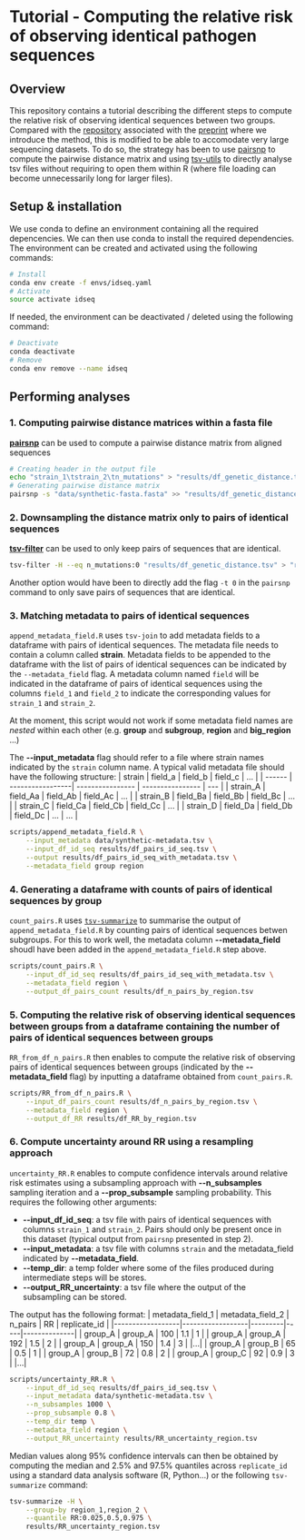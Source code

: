 # Tutorial - Computing the relative risk of observing identical pathogen sequences 
## Overview

This repository contains a tutorial describing the different steps to compute the relative risk of observing identical sequences between two groups.
Compared with the [repository](https://github.com/blab/phylo-kernel-public/) associated with the [preprint](https://www.medrxiv.org/content/10.1101/2024.05.24.24307811v1) where we introduce the method, this is modified to be able to accomodate very large sequencing datasets.
To do so, the strategy has been to use [pairsnp](https://github.com/gtonkinhill/pairsnp) to compute the pairwise distance matrix and using [tsv-utils](https://github.com/eBay/tsv-utils) to directly analyse tsv files without requiring to open them within R (where file loading can become unnecessarily long for larger files).

## Setup & installation
We use conda to define an environment containing all the required depencencies.
We can then use conda to install the required dependencies.
The environment can be created and activated using the following commands:

```bash
# Install
conda env create -f envs/idseq.yaml
# Activate
source activate idseq
```

If needed, the environment can be deactivated / deleted using the following command:
```bash
# Deactivate 
conda deactivate
# Remove
conda env remove --name idseq
```

## Performing analyses
### 1. Computing pairwise distance matrices within a fasta file
[**pairsnp**](https://github.com/gtonkinhill/pairsnp) can be used to compute a pairwise distance matrix from aligned sequences
```bash
# Creating header in the output file
echo "strain_1\tstrain_2\tn_mutations" > "results/df_genetic_distance.tsv"
# Generating pairwise distance matrix
pairsnp -s "data/synthetic-fasta.fasta" >> "results/df_genetic_distance.tsv"
```

### 2. Downsampling the distance matrix only to pairs of identical sequences
[**tsv-filter**](https://github.com/eBay/tsv-utils/tree/master/tsv-filter) can be used to only keep pairs of sequences that are identical.
```bash
tsv-filter -H --eq n_mutations:0 "results/df_genetic_distance.tsv" > "results/df_pairs_id_seq.tsv"
```

Another option would have been to directly add the flag ```-t 0``` in the ```pairsnp``` command to only save pairs of sequences that are identical.

### 3. Matching metadata to pairs of identical sequences
```append_metadata_field.R``` uses ```tsv-join``` to add metadata fields to a dataframe with pairs of identical sequences. 
The metadata file needs to contain a column called **strain**. 
Metadata fields to be appended to the dataframe with the list of pairs of identical sequences can be indicated by the ```--metadata_field``` flag.
A metadata column named ```field``` will be indicated in the dataframe of pairs of identical sequences using the columns ```field_1``` and ```field_2``` to indicate the corresponding values for ```strain_1``` and ```strain_2```.

At the moment, this script would not work if some metadata field names are *nested* within each other (e.g. **group** and **subgroup**, **region** and **big_region** ...)

The **--input_metadata** flag should refer to a file where strain names indicated by the ```strain``` column name. 
A typical valid metadata file should have the following structure:
| strain   | field_a          | field_b          | field_c          | ... |
| ------   | -----------------| ---------------- | ---------------- | --- |
| strain_A | field_Aa         | field_Ab         | field_Ac         | ... |
| strain_B | field_Ba         | field_Bb         | field_Bc         | ... |
| strain_C | field_Ca         | field_Cb         | field_Cc         | ... |
| strain_D | field_Da         | field_Db         | field_Dc         | ... |
... |

```bash
scripts/append_metadata_field.R \
    --input_metadata data/synthetic-metadata.tsv \
    --input_df_id_seq results/df_pairs_id_seq.tsv \
    --output results/df_pairs_id_seq_with_metadata.tsv \
    --metadata_field group region       
```

### 4. Generating a dataframe with counts of pairs of identical sequences by group
```count_pairs.R``` uses [```tsv-summarize```](https://github.com/eBay/tsv-utils/tree/master/tsv-summarize) to summarise the output of ```append_metadata_field.R``` by counting pairs of identical sequences betwen subgroups.
For this to work well, the metadata column **--metadata_field** shoudl have been added in the ```append_metadata_field.R``` step above.

```bash
scripts/count_pairs.R \
    --input_df_id_seq results/df_pairs_id_seq_with_metadata.tsv \
    --metadata_field region \
    --output_df_pairs_count results/df_n_pairs_by_region.tsv
```

### 5. Computing the relative risk of observing identical sequences between groups from a dataframe containing the number of pairs of identical sequences between groups
```RR_from_df_n_pairs.R``` then enables to compute the relative risk of observing pairs of identical sequences between groups (indicated by the **--metadata_field** flag) by inputting a dataframe obtained from ```count_pairs.R```.

```bash
scripts/RR_from_df_n_pairs.R \
    --input_df_pairs_count results/df_n_pairs_by_region.tsv \
    --metadata_field region \
    --output_df_RR results/df_RR_by_region.tsv
```

### 6. Compute uncertainty around RR using a resampling approach
```uncertainty_RR.R```  enables to compute confidence intervals around relative risk estimates using a subsampling approach with **--n_subsamples** sampling iteration and a **--prop_subsample** sampling probability.
This requires the following other arguments:
- **--input_df_id_seq**: a tsv file with pairs of identical sequences with columns ```strain_1``` and ```strain_2```. Pairs should only be present once in this dataset (typical output from ```pairsnp``` presented in step 2).
- **--input_metadata**: a tsv file with columns ```strain``` and the metadata_field indicated by  **--metadata_field**.
- **--temp_dir**: a temp folder where some of the files produced during intermediate steps will be stores.
- **--output_RR_uncertainty**: a tsv file where the output of the subsampling can be stored.

The output has the following format:
| metadata_field_1 | metadata_field_2 | n_pairs | RR  | replicate_id |
|------------------|------------------|---------|-----|--------------|
| group_A          | group_A          | 100     | 1.1 | 1            |
| group_A          | group_A          | 192     | 1.5 | 2            |
| group_A          | group_A          | 150     | 1.4 | 3            |
|...|
| group_A          | group_B          | 65      | 0.5 | 1            |
| group_A          | group_B          | 72      | 0.8 | 2            |
| group_A          | group_C          | 92      | 0.9 | 3            |
|...|


```bash
scripts/uncertainty_RR.R \
    --input_df_id_seq results/df_pairs_id_seq.tsv \
    --input_metadata data/synthetic-metadata.tsv \
    --n_subsamples 1000 \
    --prop_subsample 0.8 \
    --temp_dir temp \
    --metadata_field region \
    --output_RR_uncertainty results/RR_uncertainty_region.tsv
```

Median values along 95% confidence intervals can then be obtained by computing the median and 2.5% and 97.5% quantiles across ```replicate_id``` using a standard data analysis software (R, Python...) or the following ```tsv-summarize``` command: 

```bash
tsv-summarize -H \
    --group-by region_1,region_2 \
    --quantile RR:0.025,0.5,0.975 \
    results/RR_uncertainty_region.tsv
```